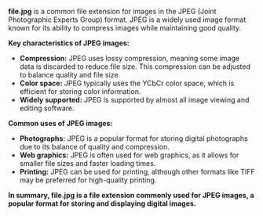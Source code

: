 **file.jpg** is a common file extension for images in the JPEG (Joint Photographic Experts Group) format. JPEG is a widely used image format known for its ability to compress images while maintaining good quality.

**Key characteristics of JPEG images:**

- **Compression:** JPEG uses lossy compression, meaning some image data is discarded to reduce file size. This compression can be adjusted to balance quality and file size.
- **Color space:** JPEG typically uses the YCbCr color space, which is efficient for storing color information.
- **Widely supported:** JPEG is supported by almost all image viewing and editing software.

**Common uses of JPEG images:**

- **Photographs:** JPEG is a popular format for storing digital photographs due to its balance of quality and compression.
- **Web graphics:** JPEG is often used for web graphics, as it allows for smaller file sizes and faster loading times.
- **Printing:** JPEG can be used for printing, although other formats like TIFF may be preferred for high-quality printing.

**In summary, file.jpg is a file extension commonly used for JPEG images, a popular format for storing and displaying digital images.**